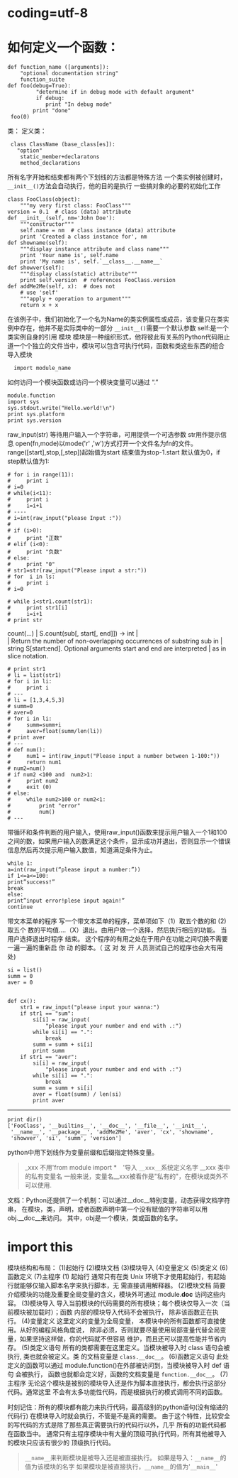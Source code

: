 

 # coding=utf-8
 # 如何定义一个函数：

    def function_name ([arguments]):
        "optional documentation string"
        function_suite
    def foo(debug=True):
    	     "determine if in debug mode with default argument"
    	     if debug:
    	        print "In debug mode"
    	    print "done"
     foo(0)

类：
  定义类：

     class ClassName (base_class[es]):
       "option"
        static_member+declaratons
        method_declarations
 所有名字开始和结束都有两个下划线的方法都是特殊方法
    一个类实例被创建时，`__init__()`方法会自动执行，他的目的是执行
    一些搞对象的必要的初始化工作

    class FooClass(object):
        """my very first class: FooClass"""
    version = 0.1  # class (data) attribute    
    def __init__(self, nm='John Doe'):
        """constructor"""
        self.name = nm  # class instance (data) attribute
        print 'Created a class instance for', nm
    def showname(self):
        """display instance attribute and class name"""
        print 'Your name is', self.name
        print 'My name is', self.`__class__.__name__`
    def showver(self):
        """display class(static) attribute"""
        print self.version  # references FooClass.version
    def addMe2Me(self, x):  # does not
        # use 'self'
        """apply + operation to argument"""
        return x + x
在该例子中，我们初始化了一个名为Name的类实例属性或成员，该变量只在类实例中存在，他并不是实际类中的一部分 
  `__init__()`需要一个默认参数
	self:是一个类实例自身的引用
模块
模块是一种组织形式，他将彼此有关系的Python代码阻止道一个个独立的文件当中，模块可以包含可执行代码，函数和类这些东西的组合
导入模块
  

      import module_name 

如何访问一个模块函数或访问一个模块变量可以通过  “.”

    module.function
    import sys
    sys.stdout.write("Hello.world!\n")
    print sys.platform
    print sys.version

raw_input(str) 等待用户输入一个字符串，可用提供一个可选参数
str用作提示信息
open(fn,mode)以mode('r' ,'w')方式打开一个文件名为fn的文件。
range([start],stop,[,step])起始值为start 结束值为stop-1.start
默认值为0，if step默认值为1:

    # for i in range(11):
    #     print i
    # i=0
    # while(i<11):
    #     print i
    #     i=i+1
    # ----
    # i=int(raw_input("please Input :"))
    #
    # if (i>0):
    #     print "正数"
    # elif (i<0):
    #     print "负数"
    # else:
    #     print "0"
    # str1=str(raw_input("Please input a str:"))
    # for  i in ls:
    #     print i
    # i=0

    # while i<str1.count(str1):
    #     print str1[i]
    #     i=i+1
    # print str

count(...)
 |      S.count(sub[, start[, end]]) -> int
 |      
 |      Return the number of non-overlapping occurrences of substring sub in
 |      string S[start:end].  Optional arguments start and end are interpreted
 |      as in slice notation.

    # print str1
    # li = list(str1)
    # for i in li:
    #     print i
    # ---
    # li = [1,3,4,5,3]
    # summ=0
    # aver=0
    # for i in li:
    #     summ=summ+i
    #     aver=float(summ/len(li))
    # print aver
    # ---
    # def num():
    #     num1 = int(raw_input("Please input a number between 1-100:"))
    #     return num1
    # num2=num()
    # if num2 <100 and  num2>1:
    #     print num2
    #     exit (0)
    # else:
    #     while num2>100 or num2<1:
    #         print "error"
    #         num()
    # ---
 带循环和条件判断的用户输入，使用raw_input()函数来提示用户输入一个1和100之间的数，如果用户输入的数满足这个条件，显示成功并退出，否则显示一个错误信息然后再次提示用户输入数值，知道满足条件为止。

    while 1:
    a=int(raw_input(“please input a number:”))
    if 1<=a<=100:
    print”success!”
    break
    else:
    print”input error!plese input again!”
    continue

带文本菜单的程序 写一个带文本菜单的程序，菜单项如下（1）取五个数的和 (2) 取五个
数的平均值....（X）退出。由用户做一个选择，然后执行相应的功能。 当用户选择退出时程序
结束。 这个程序的有用之处在于用户在功能之间切换不需要一遍一遍的重新启 你 动 的脚本。（ 这
对 发 开 人员测试自己的程序也会大有用处)


    si = list()
    summ = 0
    aver = 0
    
    
    def cx():
        str1 = raw_input("please input your wanna:")
        if str1 == "sum":
            si[i] = raw_input(
                "please input your number and end with .:")
            while si[i] == ".":
                break
            summ = summ + si[i]
            print summ
        if str1 == "aver":
            si[i] = raw_input(
                "please input your number and end with .:")
            while si[i] == ".":
                break
            summ = summ + si[i]
            aver = float(summ) / len(si)
            print aver
            
-------------

    print dir()
    ['FooClass', '__builtins__', '__doc__', '__file__', '__init__',
     '__name__', '__package__', 'addMe2Me', 'aver', 'cx', 'showname', 
     'showver', 'si', 'summ', 'version']
python中用下划线作为变量前缀和后缀指定特殊变量。

> _xxx 不用'from  module import *　'导入
> `__xxx__`系统定义名字
> __xxx 类中的私有变量名 一般来说，变量名__xxx被看作是"私有的"，在模块或类外不可以使用.

文档：Python还提供了一个机制：可以通过__doc__特别变量，动态获得文档字符串，
在模块，类，声明，或者函数声明中第一个没有赋值的字符串可以用obj.__doc__来访问。
其中，obj是一个模块，类或函数的名字。

 # import  this
 
模块结构和布局：
(1)起始行
(2)模块文档
(3)模块导入
(4)变量定义
(5)类定义
(6)函数定义
(7)主程序
(1) 起始行
通常只有在类 Unix 环境下才使用起始行，有起始行就能够仅输入脚本名字来执行脚本，无
需直接调用解释器。
(2)模块文档
简要介绍模块的功能及重要全局变量的含义，模块外可通过 module.__doc__ 访问这些内
容。
(3)模块导入
导入当前模块的代码需要的所有模块；每个模块仅导入一次（当前模块被加载时）；函数
内部的模块导入代码不会被执行， 除非该函数正在执行。
(4)变量定义
这里定义的变量为全局变量， 本模块中的所有函数都可直接使用。从好的编程风格角度说，
除非必须，否则就要尽量使用局部变量代替全局变量，如果坚持这样做，你的代码就不但容易
维护，而且还可以提高性能并节省内存。
(5)类定义语句
所有的类都需要在这里定义。当模块被导入时 class 语句会被执行, 类也就会被定义。类
的文档变量是 `class.__doc__`。
(6)函数定义语句
此处定义的函数可以通过 module.function()在外部被访问到，当模块被导入时 def 语句
会被执行， 函数也就都会定义好，函数的文档变量是 `function.__doc__`。
(7) 主程序
无论这个模块是被别的模块导入还是作为脚本直接执行，都会执行这部分代码。通常这里
不会有太多功能性代码，而是根据执行的模式调用不同的函数。

时刻记住：所有的模块都有能力来执行代码，最高级别的python语句(没有缩进的代码行)
在模块导入时就会执行，不管是不是真的需要。
由于这个特性，比较安全的写代码的方式是除了那些真正需要执行的代码行以外，几乎
所有的功能代码都在函数当中。
通常只有主程序模块中有大量的顶级可执行代码，所有其他被导入的模块只应该有很少的
顶级执行代码。

> `__name__`来判断模块是被导入还是被直接执行。 
> 如果是导入：`__name__`的值为该模块的名字 
> 如果模块是被直接执行，`__name__`的值为'`__main__`'
